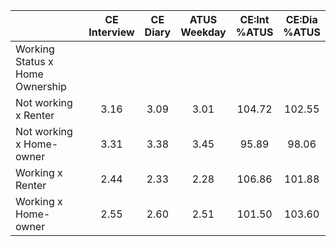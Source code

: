 
|                      | CE<br>Interview |  CE<br>Diary | ATUS<br>Weekday | CE:Int<br>%ATUS | CE:Dia<br>%ATUS |
| -------------------- | :----------: | :----------: | :----------: | :----------: | :----------: |
| Working Status x Home Ownership |              |              |              |              |              |
| Not working x Renter |         3.16 |         3.09 |         3.01 |       104.72 |       102.55 |
| Not working x Home-owner |         3.31 |         3.38 |         3.45 |        95.89 |        98.06 |
| Working x Renter     |         2.44 |         2.33 |         2.28 |       106.86 |       101.88 |
| Working x Home-owner |         2.55 |         2.60 |         2.51 |       101.50 |       103.60 |

